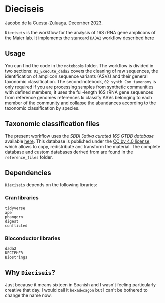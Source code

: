 # Dieciseis

Jacobo de la Cuesta-Zuluaga. December 2023.

`Dieciseis` is the workflow for the analysis of 16S rRNA gene amplicons of
the Maier lab. It implements the standard `DADA2` workflow described 
[here](https://benjjneb.github.io/dada2/tutorial_1_8.html)

## Usage

You can find the code in the `notebooks` folder. The workflow is divided in
two sections: `01_Execute_dada2` covers the cleaning of raw sequences, the 
identification of amplicon sequence variants (ASVs) and their general taxonomic
classification. The second notebook, `02_synth_Com_taxonomy` is only required
if you are processing samples from synthetic communities with defined members; 
it uses the full-length 16S rRNA gene sequences from reference genomes references
to classify ASVs belonging to each member of the community and collapse the
abundances according to the taxonomic classification by species.

## Taxonomic classification files

The present workflow uses the _SBDI Sativa curated 16S GTDB database_ available
[here](https://doi.org/10.17044/scilifelab.14869077). This database is published
under the [CC by 4.0 license](https://creativecommons.org/licenses/by/4.0/), 
which allows to copy, redistribute and transform the material. The complete database
and custom databases derived from are found in the `reference_files` folder.


## Dependencies

`Dieciseis` depends on the following libraries:

### Cran libraries

    tidyverse
    ape
    phangorn
    digest
    conflicted

### Bioconductor libraries

    dada2
    DECIPHER
    Biostrings

## Why `Dieciseis`?

Just because it means sixteen in Spanish and I wasn't feeling particularly 
creative that day. I would call it `hexadecagon` but I can't be bothered to
change the name now.

